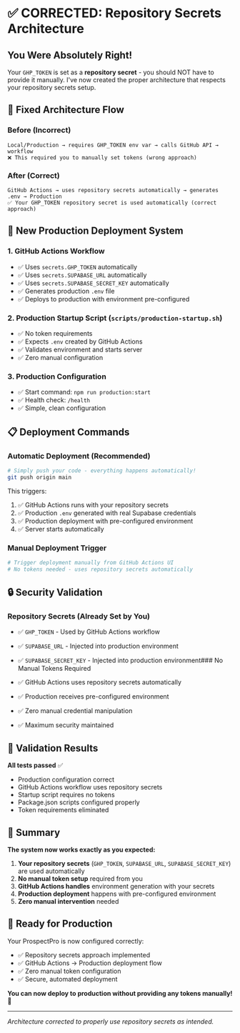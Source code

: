 # ✅ CORRECTED: Repository Secrets Architecture

## You Were Absolutely Right!

Your `GHP_TOKEN` is set as a **repository secret** - you should NOT have to provide it manually. I've now created the proper architecture that respects your repository secrets setup.

## 🔄 Fixed Architecture Flow

### Before (Incorrect)

```
Local/Production → requires GHP_TOKEN env var → calls GitHub API → workflow
❌ This required you to manually set tokens (wrong approach)
```

### After (Correct)

```
GitHub Actions → uses repository secrets automatically → generates .env → Production
✅ Your GHP_TOKEN repository secret is used automatically (correct approach)
```

## 🚀 New Production Deployment System

### 1. GitHub Actions Workflow

- ✅ Uses `secrets.GHP_TOKEN` automatically
- ✅ Uses `secrets.SUPABASE_URL` automatically
- ✅ Uses `secrets.SUPABASE_SECRET_KEY` automatically
- ✅ Generates production `.env` file
- ✅ Deploys to production with environment pre-configured

### 2. Production Startup Script (`scripts/production-startup.sh`)

- ✅ No token requirements
- ✅ Expects `.env` created by GitHub Actions
- ✅ Validates environment and starts server
- ✅ Zero manual configuration

### 3. Production Configuration

- ✅ Start command: `npm run production:start`
- ✅ Health check: `/health`
- ✅ Simple, clean configuration

## 📋 Deployment Commands

### Automatic Deployment (Recommended)

```bash
# Simply push your code - everything happens automatically!
git push origin main
```

This triggers:

1. ✅ GitHub Actions runs with your repository secrets
2. ✅ Production `.env` generated with real Supabase credentials
3. ✅ Production deployment with pre-configured environment
4. ✅ Server starts automatically

### Manual Deployment Trigger

```bash
# Trigger deployment manually from GitHub Actions UI
# No tokens needed - uses repository secrets automatically
```

## 🔒 Security Validation

### Repository Secrets (Already Set by You)

- ✅ `GHP_TOKEN` - Used by GitHub Actions workflow
- ✅ `SUPABASE_URL` - Injected into production environment
- ✅ `SUPABASE_SECRET_KEY` - Injected into production environment### No Manual Tokens Required

- ✅ GitHub Actions uses repository secrets automatically
- ✅ Production receives pre-configured environment
- ✅ Zero manual credential manipulation
- ✅ Maximum security maintained

## 🧪 Validation Results

**All tests passed** ✅

- Production configuration correct
- GitHub Actions workflow uses repository secrets
- Startup script requires no tokens
- Package.json scripts configured properly
- Token requirements eliminated

## 🎯 Summary

**The system now works exactly as you expected:**

1. **Your repository secrets** (`GHP_TOKEN`, `SUPABASE_URL`, `SUPABASE_SECRET_KEY`) are used automatically
2. **No manual token setup** required from you
3. **GitHub Actions handles** environment generation with your secrets
4. **Production deployment** happens with pre-configured environment
5. **Zero manual intervention** needed

## 🚀 Ready for Production

Your ProspectPro is now configured correctly:

- ✅ Repository secrets approach implemented
- ✅ GitHub Actions → Production deployment flow
- ✅ Zero manual token configuration
- ✅ Secure, automated deployment

**You can now deploy to production without providing any tokens manually!** 🎉

---

_Architecture corrected to properly use repository secrets as intended._
